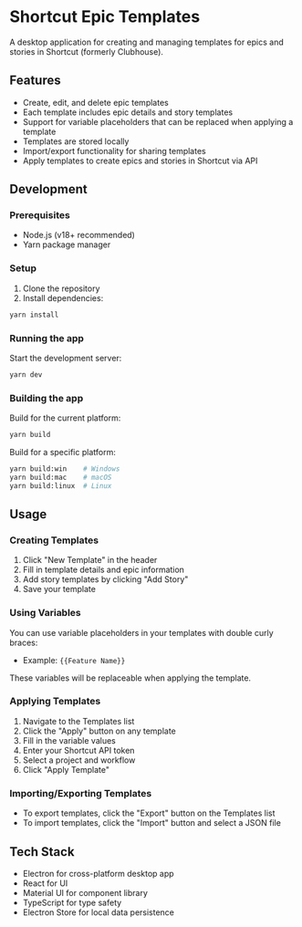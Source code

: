 # Shortcut Epic Templates

A desktop application for creating and managing templates for epics and stories in Shortcut (formerly Clubhouse).

## Features

- Create, edit, and delete epic templates
- Each template includes epic details and story templates
- Support for variable placeholders that can be replaced when applying a template
- Templates are stored locally
- Import/export functionality for sharing templates
- Apply templates to create epics and stories in Shortcut via API

## Development

### Prerequisites

- Node.js (v18+ recommended)
- Yarn package manager

### Setup

1. Clone the repository
2. Install dependencies:
```bash
yarn install
```

### Running the app

Start the development server:
```bash
yarn dev
```

### Building the app

Build for the current platform:
```bash
yarn build
```

Build for a specific platform:
```bash
yarn build:win    # Windows
yarn build:mac    # macOS
yarn build:linux  # Linux
```

## Usage

### Creating Templates

1. Click "New Template" in the header
2. Fill in template details and epic information
3. Add story templates by clicking "Add Story"
4. Save your template

### Using Variables

You can use variable placeholders in your templates with double curly braces:
- Example: `{{Feature Name}}`

These variables will be replaceable when applying the template.

### Applying Templates

1. Navigate to the Templates list
2. Click the "Apply" button on any template
3. Fill in the variable values
4. Enter your Shortcut API token
5. Select a project and workflow
6. Click "Apply Template"

### Importing/Exporting Templates

- To export templates, click the "Export" button on the Templates list
- To import templates, click the "Import" button and select a JSON file

## Tech Stack

- Electron for cross-platform desktop app
- React for UI
- Material UI for component library
- TypeScript for type safety
- Electron Store for local data persistence
